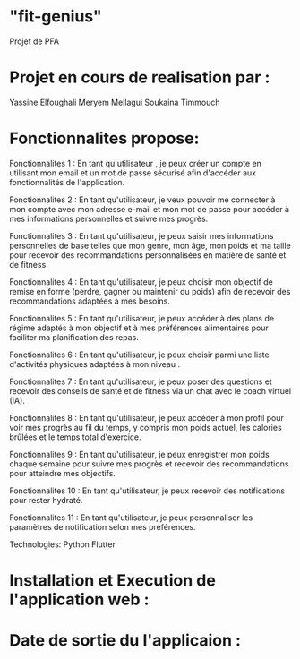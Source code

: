 # "fit-genius"
Projet de PFA

# Projet en cours de realisation par : 

Yassine Elfoughali
Meryem Mellagui 
Soukaina Timmouch

# Fonctionnalites propose:

Fonctionnalites 1 : En tant qu'utilisateur , je peux créer un compte en utilisant mon email et un mot de passe sécurisé afin d'accéder aux fonctionnalités de l'application.

Fonctionnalites 2 : En tant qu'utilisateur, je veux pouvoir me connecter à mon compte avec mon adresse e-mail et mon mot de passe pour accéder à mes informations personnelles et suivre mes progrès.

Fonctionnalites 3 : En tant qu'utilisateur, je peux saisir mes informations personnelles de base telles que mon genre, mon âge, mon poids et ma taille pour recevoir des recommandations personnalisées en matière de santé et de fitness.

Fonctionnalites 4 : En tant qu'utilisateur, je peux choisir mon objectif de remise en forme (perdre, gagner ou maintenir du poids) afin de recevoir des recommandations adaptées à mes besoins.

Fonctionnalites 5 : En tant qu'utilisateur, je peux accéder à des plans de régime adaptés à mon objectif et à mes préférences alimentaires pour faciliter ma planification des repas.

Fonctionnalites 6 : En tant qu'utilisateur, je peux choisir parmi une liste d'activités physiques adaptées à mon niveau .

Fonctionnalites 7 : En tant qu'utilisateur, je peux poser des questions et recevoir des conseils de santé et de fitness via un chat avec le coach virtuel (IA).

Fonctionnalites 8 : En tant qu'utilisateur, je peux accéder à mon profil pour voir mes progrès au fil du temps, y compris mon poids actuel, les calories brûlées et le temps total d'exercice.

Fonctionnalites 9 : En tant qu'utilisateur, je peux enregistrer mon poids chaque semaine pour suivre mes progrès et recevoir des recommandations pour atteindre mes objectifs.

Fonctionnalites 10 : En tant qu'utilisateur, je peux recevoir des notifications pour rester hydraté.

Fonctionnalites 11 : En tant qu'utilisateur, je peux personnaliser les paramètres de notification selon mes préférences.

Technologies:
Python
Flutter

# Installation et Execution de l'application web :



# Date de sortie du  l'applicaion :




